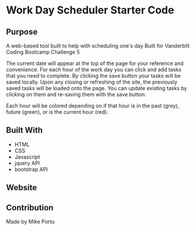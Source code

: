 # Work Day Scheduler Starter Code

## Purpose
A web-based tool built to help with scheduling one's day
Built for Vanderbilt Coding Bootcamp Challenge 5

The current date will appear at the top of the page for your reference and convenience. For each hour of the work day you can click and add tasks that you need to complete. By clicking the save button your tasks will be saved locally. Upon any closing or refreshing of the site, the previously saved tasks will be loaded onto the page. You can update existing tasks by clicking on them and re-saving them with the save button. 

Each hour will be colored depending on if that hour is in the past (grey), future (green), or is the current hour (red). 

## Built With
* HTML
* CSS
* Javascript
* jquery API
* bootstrap API

## Website


## Contribution
Made by Mike Portu
